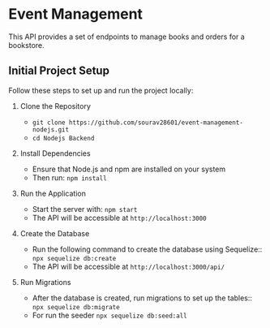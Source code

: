 # Event Management 

This API provides a set of endpoints to manage books and orders for a bookstore.

## Initial Project Setup
Follow these steps to set up and run the project locally:

1. Clone the Repository
   * `git clone https://github.com/sourav28601/event-management-nodejs.git`
   * `cd Nodejs Backend`

2. Install Dependencies
   * Ensure that Node.js and npm are installed on your system
   * Then run: `npm install`

3. Run the Application
   * Start the server with: `npm start`
   * The API will be accessible at `http://localhost:3000`

4. Create the Database
   * Run the following command to create the database using Sequelize:: `npx sequelize db:create`
   * The API will be accessible at `http://localhost:3000/api/`
   
5. Run Migrations
   * After the database is created, run migrations to set up the tables:: `npx sequelize db:migrate`
   * For run the seeder `npx sequelize db:seed:all`
